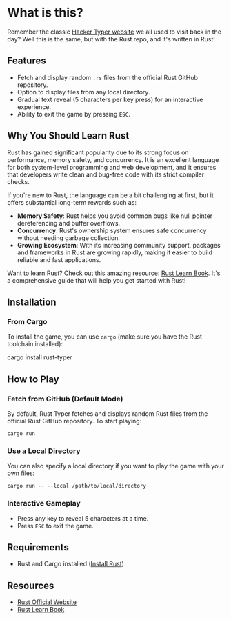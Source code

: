 # What is this?

Remember the classic [Hacker Typer website](https://hackertyper.net) we all used to visit back in the day? Well this is the same, but with the Rust repo, and it's written in Rust!

## Features

- Fetch and display random `.rs` files from the official Rust GitHub repository.
- Option to display files from any local directory.
- Gradual text reveal (5 characters per key press) for an interactive experience.
- Ability to exit the game by pressing `ESC`.

## Why You Should Learn Rust

Rust has gained significant popularity due to its strong focus on performance, memory safety, and concurrency. It is an excellent language for both system-level programming and web development, and it ensures that developers write clean and bug-free code with its strict compiler checks.

If you're new to Rust, the language can be a bit challenging at first, but it offers substantial long-term rewards such as:
- **Memory Safety**: Rust helps you avoid common bugs like null pointer dereferencing and buffer overflows.
- **Concurrency**: Rust's ownership system ensures safe concurrency without needing garbage collection.
- **Growing Ecosystem**: With its increasing community support, packages and frameworks in Rust are growing rapidly, making it easier to build reliable and fast applications.

Want to learn Rust? Check out this amazing resource: [Rust Learn Book](https://rust-book.cs.brown.edu). It's a comprehensive guide that will help you get started with Rust!

## Installation

### From Cargo

To install the game, you can use `cargo` (make sure you have the Rust toolchain installed):

cargo install rust-typer

## How to Play

### Fetch from GitHub (Default Mode)

By default, Rust Typer fetches and displays random Rust files from the official Rust GitHub repository. To start playing:

```
cargo run
```

### Use a Local Directory

You can also specify a local directory if you want to play the game with your own files:

```
cargo run -- --local /path/to/local/directory
```

### Interactive Gameplay

- Press any key to reveal 5 characters at a time.
- Press `ESC` to exit the game.

## Requirements

- Rust and Cargo installed ([Install Rust](https://www.rust-lang.org/tools/install))

## Resources

- [Rust Official Website](https://www.rust-lang.org)
- [Rust Learn Book](https://rust-book.cs.brown.edu)
